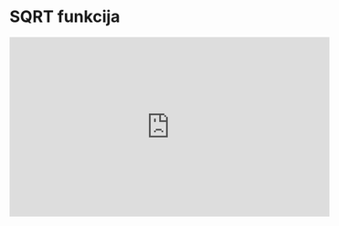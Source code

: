 # SQRT funkcija

<iframe width="560" height="315" src="https://www.youtube.com/embed/QKrTs3ZKWH0" title="YouTube video player" frameborder="0" allow="accelerometer; autoplay; clipboard-write; encrypted-media; gyroscope; picture-in-picture" allowfullscreen></iframe>
